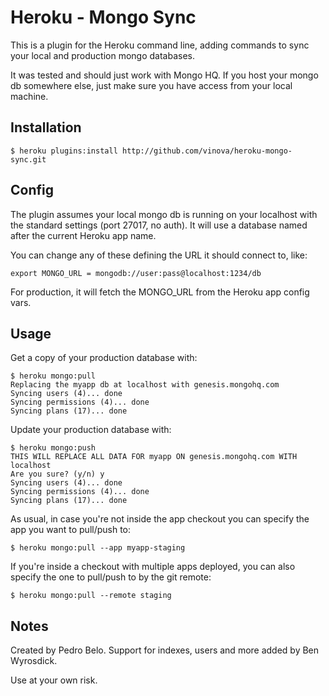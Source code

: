# Heroku - Mongo Sync

This is a plugin for the Heroku command line, adding commands to sync your
local and production mongo databases.

It was tested and should just work with Mongo HQ. If you host your mongo db
somewhere else, just make sure you have access from your local machine.

## Installation

    $ heroku plugins:install http://github.com/vinova/heroku-mongo-sync.git

## Config

The plugin assumes your local mongo db is running on your localhost with the
standard settings (port 27017, no auth). It will use a database named after
the current Heroku app name.

You can change any of these defining the URL it should connect to, like:

    export MONGO_URL = mongodb://user:pass@localhost:1234/db

For production, it will fetch the MONGO_URL from the Heroku app config vars.

## Usage

Get a copy of your production database with:

    $ heroku mongo:pull
    Replacing the myapp db at localhost with genesis.mongohq.com
    Syncing users (4)... done
    Syncing permissions (4)... done
    Syncing plans (17)... done

Update your production database with:

    $ heroku mongo:push
    THIS WILL REPLACE ALL DATA FOR myapp ON genesis.mongohq.com WITH localhost
    Are you sure? (y/n) y
    Syncing users (4)... done
    Syncing permissions (4)... done
    Syncing plans (17)... done

As usual, in case you're not inside the app checkout you can specify the app
you want to pull/push to:

    $ heroku mongo:pull --app myapp-staging

If you're inside a checkout with multiple apps deployed, you can also specify
the one to pull/push to by the git remote:

    $ heroku mongo:pull --remote staging


## Notes

Created by Pedro Belo. 
Support for indexes, users and more added by Ben Wyrosdick.

Use at your own risk.
